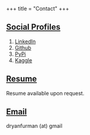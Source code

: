 +++
title = "Contact"
+++

## <ins>Social Profiles</ins>

1. [LinkedIn](https://www.linkedin.com/in/daniel-furman-702b02160/)
2. [Github](https://github.com/daniel-furman)
3. [PyPi](https://pypi.org/user/daniel-furman/)
4. [Kaggle](https://www.kaggle.com/dryanfurman)

## <ins>Resume</ins>

Resume available upon request. 

## <ins>Email</ins>

dryanfurman (at) gmail
